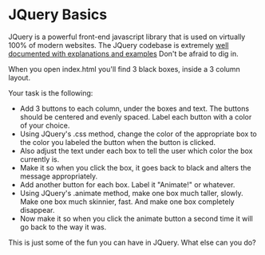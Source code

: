 JQuery Basics
=============

JQuery is a powerful front-end javascript library that is used on virtually 100% of modern websites. The JQuery codebase is extremely [well documented with explanations and examples](http://api.jquery.com/) Don't be afraid to dig in.

When you open index.html you'll find 3 black boxes, inside a 3 column layout.

Your task is the following:

* Add 3 buttons to each column, under the boxes and text. The buttons should be centered and evenly spaced. Label each button with a color of your choice.
* Using JQuery's .css method, change the color of the appropriate box to the color you labeled the button when the button is clicked.
* Also adjust the text under each box to tell the user which color the box currently is.
* Make it so when you click the box, it goes back to black and alters the message appropriately.
* Add another button for each box. Label it "Animate!" or whatever.
* Using JQuery's .animate method, make one box much taller, slowly. Make one box much skinnier, fast. And make one box completely disappear.
* Now make it so when you click the animate button a second time it will go back to the way it was.

This is just some of the fun you can have in JQuery. What else can you do?
